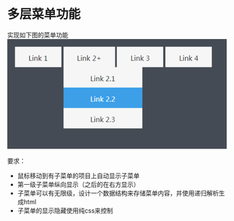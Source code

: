 # 多层菜单功能

实现如下图的菜单功能
![menu](menu.png)

要求：
* 鼠标移动到有子菜单的项目上自动显示子菜单
* 第一级子菜单纵向显示（之后的在右方显示）
* 子菜单可以有无限级，设计一个数据结构来存储菜单内容，并使用递归解析生成html
* 子菜单的显示隐藏使用纯css来控制